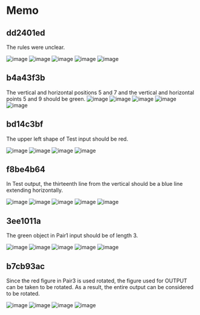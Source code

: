 # Memo

## dd2401ed  
The rules were unclear.

![image](pictures/dd2401ed%20Pair1.png)
![image](pictures/dd2401ed%20Pair2.png)
![image](pictures/dd2401ed%20Pair3.png)
![image](pictures/dd2401ed%20Pair4.png)
![image](pictures/dd2401ed%20Pair5.png)


## b4a43f3b
The vertical and horizontal positions 5 and 7 and the vertical and horizontal points 5 and 9 should be green.
![image](pictures/b4a43f3b%20Pair1.png)
![image](pictures/b4a43f3b%20Pair2.png)
![image](pictures/b4a43f3b%20Pair3.png)
![image](pictures/b4a43f3b%20Pair4.png)
![image](pictures/b4a43f3b%20Pair5.png)

## bd14c3bf

The upper left shape of Test input should be red.

![image](pictures/bd14c3bf%20Pair1.png)
![image](pictures/bd14c3bf%20Pair2.png)
![image](pictures/bd14c3bf%20Pair3.png)
![image](pictures/bd14c3bf%20Pair4.png)

## f8be4b64
In Test output, the thirteenth line from the vertical should be a blue line extending horizontally.

![image](pictures/f8be4b64%20Pair1.png)
![image](pictures/f8be4b64%20Pair2.png)
![image](pictures/f8be4b64%20Pair3.png)
![image](pictures/f8be4b64%20Pair4.png)
![image](pictures/f8be4b64%20Pair5.png)

## 3ee1011a
The green object in Pair1 input should be of length 3.

![image](pictures/3ee1011a%20Pair1.png)
![image](pictures/3ee1011a%20Pair2.png)
![image](pictures/3ee1011a%20Pair3.png)
![image](pictures/3ee1011a%20Pair4.png)
![image](pictures/3ee1011a%20Pair5.png)


## b7cb93ac
Since the red figure in Pair3 is used rotated, the figure used for OUTPUT can be taken to be rotated. As a result, the entire output can be considered to be rotated.


![image](pictures/b7cb93ac%20Pair1.png)
![image](pictures/b7cb93ac%20Pair2.png)
![image](pictures/b7cb93ac%20Pair3.png)
![image](pictures/b7cb93ac%20Pair4.png)
